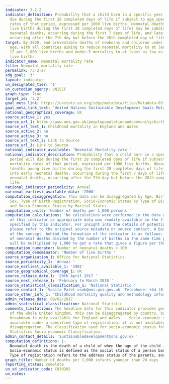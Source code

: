 ```yaml
---
indicator: 3.2.2
indicator_definition: Probability that a child born in a specific year or period will
  die during the first 28 completed days of life if subject to age_specific mortality
  rates of that period, expressed per 1000 live births. Neonatal deaths (deaths among
  live births during the first 28 completed days of life) may be subdivided into early
  neonatal deaths, occurring during the first 7 days of life, and late neonatal deaths,
  occurring after the 7th day but before the 28th completed day of life.
target: By 2030, end preventable deaths of newborns and children under 5 years of
  age, with all countries aiming to reduce neonatal mortality to at least as low as
  12 per 1,000 live births and under-5 mortality to at least as low as 25 per 1,000
  live births
indicator_name: Neonatal mortality rate
title: Neonatal mortality rate
permalink: /3-2-2/
sdg_goal: '3'
layout: indicator
un_designated_tier: '1'
un_custodian_agency: UNICEF
graph_type: line
target_id: '3.2'
goal_meta_link: https://unstats.un.org/sdgs/metadata/files/Metadata-03-02-02.pdf
goal_meta_link_text: 'United Nations Sustainable Development Goals Metadata: 3.2.2'
national_geographical_coverage: UK
source_active_1: yes
source_url_1: https://www.ons.gov.uk/peoplepopulationandcommunity/birthsdeathsandmarriages/deaths/datasets/childmortalitystatisticschildhoodinfantandperinatalchildhoodinfantandperinatalmortalityinenglandandwales
source_url_text_1: Childhood mortality in England and Wales
source_active_2: no
source_active_3: no
source_url_text_2: Link to Source
source_url_3: Link to Source
national_indicator_available: 'Neonatal Mortality rate '
national_indicator_description: Probability that a child born in a specific year or
  period will die during the first 28 completed days of life if subject to age-specific
  mortality rates of that period, expressed per 1000 live births. Neonatal deaths
  (deaths among live births during the first 28 completed days of life) may be subdivided
  into early neonatal deaths, occurring during the first 7 days of life, and late
  neonatal deaths, occurring after the 7th day but before the 28th completed day of
  life.
national_indicator_periodicity: Annual
national_earliest_available_data: '2000'
computation_disaggregation: This data can be disaggregated by Age, Birth Weight, Geography,
  Sex, Type of Birth Registration, Socio-Economic Status by Type of Birth Registration,
  and Socio-Economic Status by Marital Status.
computation_units: 'Number of deaths per 1,000 persons '
computation_calculations: 'No calculations were performed in the data acquisition
  of this indicator as appropriate data was readily available in the final format
  specified by this indicator. For insight into the details of potential calculations
  please refer to the original source metadata or source contact. A basic summary
  of the concept  behind the formation of the indicator is as follows:  The number
  of neonatal deaths divided by the number of births in the same time period and this
  will be multiplied by 1,000 to get a rate that gives a figure per thousand births. '
computation_numerator: Number of neonatal deaths × 100
computation_denominator: 'Number of live births '
source_organisation_1: Office for National Statistics
source_periodicity_1: 'Annual '
source_earliest_available_1: '1981'
source_geographical_coverage_1: UK
source_release_date_1: '20th April 2017 '
source_next_release_1: 'February to March 2018 '
source_statistical_classification_1: 'National Statistic '
source_contact_1: 'Vasita Patel vsob@ons.gsi.gov.uk  Telephone: +44 (0)1329 444110'
source_other_info_1: 'Childhood mortality quality and methodology information: https://www.ons.gov.uk/peoplepopulationandcommunity/birthsdeathsandmarriages/deaths/qmis/childmortalitystatisticsqmi'
admin_release_date: 09/02/2017
admin_statistical_classification: National Statistic
comments_limitations: The headline data for this indicator provides geographical coverage
  of the whole United Kingdom, this can be disaggregated by country, but a regional
  breakdown is only available for England and Wales.   Socio-economic status is only
  available under a specified type of registration; it is not available as a standalone
  disaggregation. The classification used for socio-economic status follows the National
  Statistics Socio-economic Classification.
admin_contact_details: 'Sustainabledevelopment@ons.gov.uk '
computation_definitions: |-
  Neonatal death is the death of a child of when the age of the child is under 28 days. Early neonatal death is under the age of 7 days, late neonatal is between 7 and 27 days, postnatal is between 28 days and 1 year and infant death is classified as under 1 year.
  Socio-economic status is defined as the social status of a person based on their occupation, income and education.
  Type of registration refers to the address status of the parents, and shows whether they are living together or separately.
graph_title: Number of deaths per 1,000 infants younger than 28 days
reporting_status: complete
un_sd_indicator_code: C030202
un_notes:
---
```

